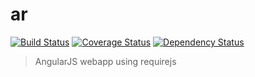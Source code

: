 # ar
[![Build Status](https://travis-ci.org/bingomanatee/ar.svg?branch=master)](https://travis-ci.org/bingomanatee/ar)
[![Coverage Status](https://coveralls.io/repos/bingomanatee/ar/badge.svg)](https://coveralls.io/r/bingomanatee/ar)
[![Dependency Status](https://david-dm.org/bingomanatee/ar.svg)](https://david-dm.org/bingomanatee/ar)

> AngularJS webapp using requirejs
